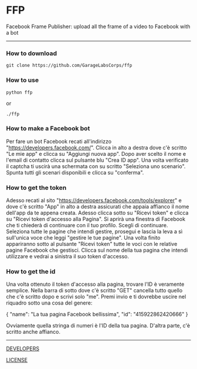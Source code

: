 # FFP

Facebook Frame Publisher: upload all the frame of a video to Facebook with a bot

***

### How to download

`git clone https://github.com/GarageLabsCorps/ffp`

### How to use

`python ffp`

or

`./ffp`

### How to make a Facebook bot

Per fare un bot Facebook recati all'indirizzo "https://developers.facebook.com/". Clicca in alto a destra dove c'è scritto "Le mie app" e clicca su "Aggiungi nuova app". Dopo aver scelto il nome e l'email di contatto clicca sul pulsante blu "Crea ID app". Una volta verificato il captcha ti uscirà una schermata con su scritto "Seleziona uno scenario". Spunta tutti gli scenari disponibili e clicca su "conferma".
### How to get the token

Adesso recati al sito "https://developers.facebook.com/tools/explorer" e dove c'è scritto "App" in alto a destra assicurati che appaia affianco il nome dell'app da te appena creata. Adesso clicca sotto su "Ricevi token" e clicca su "Ricevi token d'accesso alla Pagina". Si aprirà una finestra di Facebook che ti chiederà di continuare con il tuo profilo. Scegli di continuare. Seleziona tutte le pagine che intendi gestire, prosegui e lascia la leva a sì sull'unica voce che leggi "gestire le tue pagine". Una volta finito appariranno sotto al pulsante "Ricevi token" tutte le voci con le relative pagine Facebook che gestisci. Clicca sul nome della tua pagina che intendi utilizzare e vedrai a sinistra il suo token d'accesso.


### How to get the id
Una volta ottenuto il token d'accesso alla pagina, trovare l'ID è veramente semplice. Nella barra di sotto dove c'è scritto "GET" cancella tutto quello che c'è scritto dopo e scrivi solo "me". Premi invio e ti dovrebbe uscire nel riquadro sotto una cosa del genere:

{
  "name": "La tua pagina Facebook bellissima",
  "id": "415922862420666"
}

Ovviamente quella stringa di numeri è l'ID della tua pagina. D'altra parte, c'è scritto anche affianco.

***

[DEVELOPERS](https://github.com/GarageLabsCorps)

[LICENSE](LICENSE)
